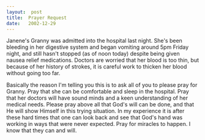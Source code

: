 ```yaml
---
layout:  post
title:  Prayer Request
date:   2002-12-29
---
```


Janene's Granny was admitted into the hospital last night. She's been bleeding in her digestive system and began vomiting around 5pm Friday night, and still hasn't stopped (as of noon today) despite being given nausea relief medications. Doctors are worried that her blood is too thin, but because of her history of strokes, it is careful work to thicken her blood without going too far.

Basically the reason I'm telling you this is to ask all of you to please pray for Granny. Pray that she can be comfortable and sleep in the hospital. Pray that her doctors will have sound minds and a keen understanding of her medical needs. Please pray above all that God's will can be done, and that He will show Himself in this trying situation. In my experience it is after these hard times that one can look back and see that God's hand was working in ways that were never expected. Pray for miracles to happen. I know that they can and will.